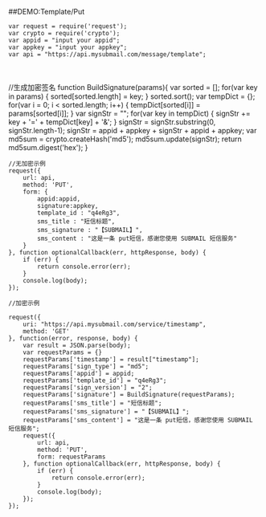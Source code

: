 ##DEMO:Template/Put

    var request = require('request');
    var crypto = require('crypto');
    var appid = "input your appid";
    var appkey = "input your appkey";
    var api = "https://api.mysubmail.com/message/template";


​    
​    
    //生成加密签名
    function BuildSignature(params){
        var sorted = [];
        for(var key in params) {
            sorted[sorted.length] = key;
        }
        sorted.sort();
        var tempDict = {};
        for(var i = 0; i < sorted.length; i++) {
            tempDict[sorted[i]] = params[sorted[i]];
        }
        var signStr = "";
        for(var key in tempDict) {
            signStr += key + '=' + tempDict[key] + '&amp;'; 
        }
        signStr = signStr.substring(0, signStr.length-1);
        signStr = appid + appkey + signStr + appid + appkey; 
        var md5sum = crypto.createHash('md5');
        md5sum.update(signStr);
        return md5sum.digest('hex');
    }
    
    //无加密示例
    request({
        url: api, 
        method: 'PUT',
        form: {
            appid:appid,
            signature:appkey,
            template_id : "q4eRg3",
            sms_title : "短信标题",
            sms_signature : "【SUBMAIL】",
            sms_content : "这是一条 put短信，感谢您使用 SUBMAIL 短信服务"
        }
    }, function optionalCallback(err, httpResponse, body) {
        if (err) {
            return console.error(err);
        }
        console.log(body);
    });
    
    //加密示例
    
    request({
        uri: "https://api.mysubmail.com/service/timestamp",
        method: 'GET'
    }, function(error, response, body) {
        var result = JSON.parse(body);
        var requestParams = {}
        requestParams['timestamp'] = result["timestamp"];
        requestParams['sign_type'] = "md5";
        requestParams['appid'] = appid;
        requestParams['template_id'] = "q4eRg3";
        requestParams['sign_version'] = "2";
        requestParams['signature'] = BuildSignature(requestParams);
        requestParams['sms_title'] = "短信标题";
        requestParams['sms_signature'] = "【SUBMAIL】";
        requestParams['sms_content'] = "这是一条 put短信，感谢您使用 SUBMAIL 短信服务";
        request({
            url: api, 
            method: 'PUT',
            form: requestParams
        }, function optionalCallback(err, httpResponse, body) {
            if (err) {
                return console.error(err);
            }
            console.log(body);
        });
    });


​    